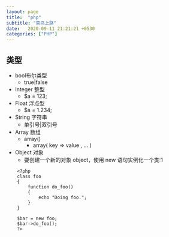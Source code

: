 ```yaml
---
layout: page
title:  "php"
subtitle: "菜鸟上路"
date:   2020-09-11 21:21:21 +0530
categories: ["PHP"]
---
```


## 类型
- bool布尔类型
  - true|false
- Integer 整型 
  - $a = 123;
- Float 浮点型 
  - $a = 1.234;
- String 字符串 
  - 单引号|双引号
- Array 数组 
  - array()
    - array(  key =>  value
     , ...
     )
- Object 对象 
  - 要创建一个新的对象 object，使用 new 语句实例化一个类:1

```
    <?php
    class foo
    {
        function do_foo()
        {
            echo "Doing foo."; 
        }
    }

    $bar = new foo;
    $bar->do_foo();
    ?> 
```